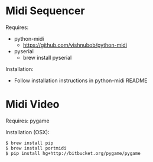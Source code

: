 Midi Sequencer
===============
Requires: 
* python-midi 
  * https://github.com/vishnubob/python-midi
* pyserial
  * brew install pyserial

Installation:
* Follow installation instructions in python-midi README

Midi Video
===============
Requires: pygame

Installation (OSX):
```
$ brew install pip
$ brew install portmidi
$ pip install hg+http://bitbucket.org/pygame/pygame
```

